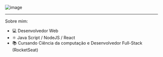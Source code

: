 ![image](https://github.com/user-attachments/assets/99b5400a-6bdc-4b72-8e3a-0d6f12a45aa0)

<hr>

Sobre mim:

<ul>
  <li>
    💻 Desenvolvedor Web
  </li>
  <li>
    ⚛️ Java Script / NodeJS / React
  </li>
  <li>
    📚 Cursando Ciência da computação e Desenvolvedor Full-Stack (RocketSeat)
  </li>
</ul>
